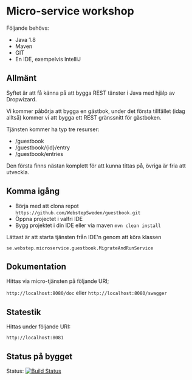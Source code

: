 # Micro-service workshop

Följande behövs:

* Java 1.8
* Maven
* GIT
* En IDE, exempelvis IntelliJ

## Allmänt
Syftet är att få känna på att bygga REST tänster i Java med hjälp av Dropwizard.


Vi kommer påbörja att bygga en gästbok, under det första tillfället (idag alltså) kommer vi
att bygga ett REST gränssnitt för gästboken.

Tjänsten kommer ha typ tre resurser:

* /guestbook
* /guestbook/{id}/entry
* /guestbook/entries

Den första finns nästan komplett för att kunna tittas på, övriga är fria att utveckla.

## Komma igång
* Börja med att clona repot `https://github.com/WebstepSweden/guestbook.git`
* Öppna projectet i valfri IDE
* Bygg projektet i din IDE eller via maven `mvn clean install`

Lättast är att starta tjänsten från IDE'n genom att köra klassen

`se.webstep.microservice.guestbook.MigrateAndRunService`

## Dokumentation
Hittas via micro-tjänsten på följande URI;

`http://localhost:8080/doc` eller `http://localhost:8080/swagger`

## Statestik
Hittas under följande URI:

`http://localhost:8081`

## Status på bygget
Status: [![Build Status](https://magnum.travis-ci.com/WebstepSweden/guestbook.svg?token=TREsfe1aR4iNYUvrPB2R&branch=master)](https://magnum.travis-ci.com/WebstepSweden/guestbook)


